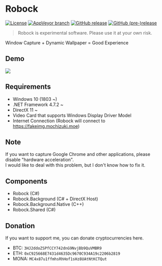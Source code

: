 # Robock

[![License](https://img.shields.io/github/license/mika-f/robock.svg?style=flat-square)](LICENSE)
[![AppVeyor branch](https://img.shields.io/appveyor/ci/mika-f/Robock/develop.svg?style=flat-square)](https://ci.appveyor.com/project/mika-f/robock)
[![GitHub release](https://img.shields.io/github/release/mika-f/Robock.svg?style=flat-square)](https://github.com/mika-f/Robock/releases/latest)
[![GitHub (pre-)release](https://img.shields.io/github/release/mika-f/Robock/all.svg?style=flat-square)](https://github.com/mika-f/Robock/releases/latest)


> Robock is experimental software. Please use it at your own risk.

Window Capture + Dynamic Wallpaper = Good Experience


## Demo

[![](https://img.youtube.com/vi/3HdT_-mdNBM/0.jpg)](https://www.youtube.com/watch?v=3HdT_-mdNBM)


## Requirements

* Windows 10 (1803 ~)
* .NET Framework 4.7.2 ~
* DirectX 11 ~
* Video Card that supports Windows Display Driver Model
* Internet Connection (Robock will connect to https://fakeimg.mochizuki.moe)


## Note

If you want to capture Google Chrome and other applications, please disable "hardware acceleration".  
I would like to deal with this problem, but I don't know how to fix it.


## Components

* Robock (C#)
* Robock.Background (C# + DirectX Host)
* Robock.Background.Native (C++)
* Robock.Shared (C#)


## Donation

If you want to support me, you can donate cryptocurrencies here.  

* BTC: `3HJ2ddoZSPfCCY742dnG9NvjBb9QuVMBR9`
* ETH: `0xC925668E7431d4635Dc9670C934A19c2206b2819`
* MONA: `MC4x87u1ffmhsRhHof1sHz8UAtNtKCTQut`
